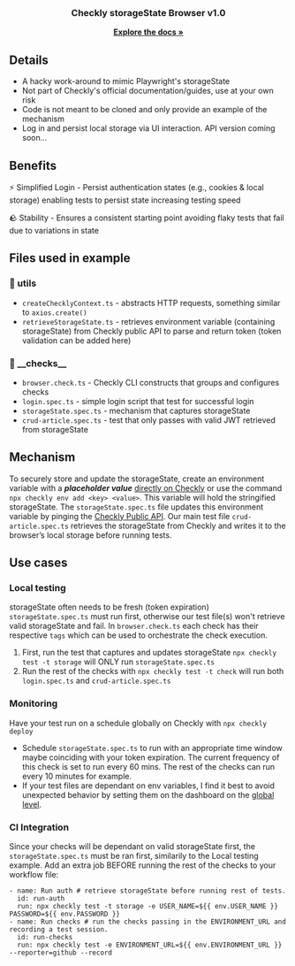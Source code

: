 <!-- PROJECT LOGO -->
<br />
<div align="center">
<h3 align="center">Checkly storageState Browser v1.0</h3>
  <p align="center">
    <a href="https://www.checklyhq.com/docs/"><strong>Explore the docs »</strong></a>
    <br />
  </p>
</div>

<!-- Details -->

## Details
- A hacky work-around to mimic Playwright's storageState
- Not part of Checkly's official documentation/guides, use at your own risk
- Code is not meant to be cloned and only provide an example of the mechanism
- Log in and persist local storage via UI interaction. API version coming soon...
  
## Benefits
⚡️ Simplified Login - Persist authentication states (e.g., cookies & local storage) enabling tests to persist state increasing testing speed
<br />

🪨 Stability - Ensures a consistent starting point avoiding flaky tests that fail due to variations in state

## Files used in example

### 📁 utils
- `createChecklyContext.ts` - abstracts HTTP requests, something similar to `axios.create()`
- `retrieveStorageState.ts` - retrieves environment variable (containing storageState) from Checkly public API to parse and return token
(token validation can be added here)

### 📁 \_\_checks\_\_
- `browser.check.ts` - Checkly CLI constructs that groups and configures checks
- `login.spec.ts` - simple login script that test for successful login
- `storageState.spec.ts` - mechanism that captures storageState
- `crud-article.spec.ts` - test that only passes with valid JWT retrieved from storageState
  
## Mechanism
To securely store and update the storageState, create an environment variable with a ***placeholder value*** [directly on Checkly](https://app.checklyhq.com/environment-variables) or use the command `npx checkly env add <key> <value>`. This variable will hold the stringified storageState. The `storageState.spec.ts` file updates this environment variable by pinging the [Checkly Public API](https://developers.checklyhq.com/reference/getv1variables). Our main test file `crud-article.spec.ts` retrieves the storageState from Checkly and writes it to the browser’s local storage before running tests.

## Use cases
### Local testing
storageState often needs to be fresh (token expiration) `storageState.spec.ts` must run first, otherwise our test file(s) won't retrieve valid storageState and fail. In `browser.check.ts` each check has their respective `tags` which can be used to orchestrate the check execution.
1) First, run the test that captures and updates storageState `npx checkly test -t storage` will ONLY run `storageState.spec.ts`
2) Run the rest of the checks with `npx checkly test -t check` will run both `login.spec.ts` and `crud-article.spec.ts` 

### Monitoring
Have your test run on a schedule globally on Checkly with `npx checkly deploy`
- Schedule `storageState.spec.ts` to run with an appropriate time window maybe coinciding with your token expiration. The current frequency of this check is set to run every 60 mins. The rest of the checks can run every 10 minutes for example.
- If your test files are dependant on env variables, I find it best to avoid unexpected behavior by setting them on the dashboard on the [global level](https://app.checklyhq.com/environment-variables).

### CI Integration
Since your checks will be dependant on valid storageState first, the `storageState.spec.ts` must be ran first, similarily to the Local testing example. Add an extra job BEFORE running the rest of the checks to your workflow file:

```
- name: Run auth # retrieve storageState before running rest of tests.
  id: run-auth
  run: npx checkly test -t storage -e USER_NAME=${{ env.USER_NAME }} PASSWORD=${{ env.PASSWORD }}
- name: Run checks # run the checks passing in the ENVIRONMENT_URL and recording a test session.
  id: run-checks
  run: npx checkly test -e ENVIRONMENT_URL=${{ env.ENVIRONMENT_URL }} --reporter=github --record
